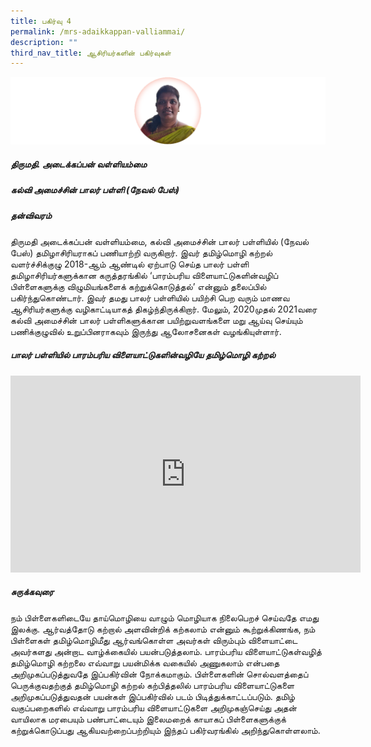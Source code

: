 ```yaml
---
title: பகிர்வு 4
permalink: /mrs-adaikkappan-valliammai/
description: ""
third_nav_title: ஆசிரியர்களின் பகிர்வுகள்
---
```

![](/images/Mrs%20Adaikkappan%20Valliammai.png)
##### **திருமதி. அடைக்கப்பன் வள்ளியம்மை**
##### கல்வி அமைச்சின் பாலர் பள்ளி (நேவல் பேஸ்)
##### தன்விவரம்
திருமதி அடைக்கப்பன் வள்ளியம்மை, கல்வி அமைச்சின் பாலர் பள்ளியில் (நேவல் பேஸ்) தமிழாசிரியராகப் பணியாற்றி வருகிறார். இவர் தமிழ்மொழி கற்றல் வளர்ச்சிக்குழு 2018-ஆம் ஆண்டில் ஏற்பாடு செய்த பாலர் பள்ளி தமிழாசிரியர்களுக்கான கருத்தரங்கில் ‘பாரம்பரிய விளையாட்டுகளின்வழிப் பிள்ளைகளுக்கு விழுமியங்களைக் கற்றுக்கொடுத்தல்’ என்னும் தலைப்பில் பகிர்ந்துகொண்டார். இவர் தமது பாலர் பள்ளியில் பயிற்சி பெற வரும் மாணவ ஆசிரியர்களுக்கு வழிகாட்டியாகத் திகழ்ந்திருக்கிறார். மேலும், 2020முதல்  2021வரை கல்வி அமைச்சின் பாலர் பள்ளிகளுக்கான பயிற்றுவளங்களை மறு ஆய்வு செய்யும் பணிக்குழுவில் உறுப்பினராகவும் இருந்து ஆலோசனைகள் வழங்கியுள்ளார்.

##### பாலர் பள்ளியில் பாரம்பரிய விளையாட்டுகளின்வழியே தமிழ்மொழி கற்றல் 

<iframe width="560" height="315" src="https://www.youtube.com/embed/s1kAxQDkAQI?controls=0" title="YouTube video player" frameborder="0" allow="accelerometer; autoplay; clipboard-write; encrypted-media; gyroscope; picture-in-picture" allowfullscreen></iframe>

##### சுருக்கவுரை
நம் பிள்ளைகளிடையே தாய்மொழியை வாழும் மொழியாக நிலைபெறச் செய்வதே எமது இலக்கு. ஆர்வத்தோடு கற்றால் அளவின்றிக் கற்கலாம் என்னும் கூற்றுக்கிணங்க, நம் பிள்ளைகள் தமிழ்மொழிமீது ஆர்வங்கொள்ள அவர்கள் விரும்பும் விளையாட்டை அவர்களது அன்றாட வாழ்க்கையில் பயன்படுத்தலாம். பாரம்பரிய விளையாட்டுகள்வழித் தமிழ்மொழி கற்றலை எவ்வாறு பயன்மிக்க வகையில் அணுகலாம் என்பதை அறிமுகப்படுத்துவதே இப்பகிர்வின் நோக்கமாகும். பிள்ளைகளின் சொல்வளத்தைப் பெருக்குவதற்குத் தமிழ்மொழி கற்றல் கற்பித்தலில் பாரம்பரிய விளையாட்டுகளை அறிமுகப்படுத்துவதன் பயன்கள் இப்பகிர்வில் படம் பிடித்துக்காட்டப்படும். தமிழ் வகுப்பறைகளில் எவ்வாறு பாரம்பரிய விளையாட்டுகளை அறிமுகஞ்செய்து அதன் வாயிலாக மரபையும் பண்பாட்டையும் இலைமறைக் காயாகப் பிள்ளைகளுக்குக் கற்றுக்கொடுப்பது ஆகியவற்றைப்பற்றியும் இந்தப் பகிர்வரங்கில் அறிந்துகொள்ளலாம்.
